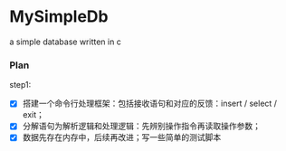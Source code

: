 # MySimpleDb
a simple database written in c

### Plan
step1:
- [x] 搭建一个命令行处理框架：包括接收语句和对应的反馈：insert / select / exit；
- [x] 分解语句为解析逻辑和处理逻辑：先辨别操作指令再读取操作参数；
- [x] 数据先存在内存中，后续再改进；写一些简单的测试脚本
